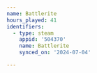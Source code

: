 ```yaml
---
name: Battlerite
hours_played: 41
identifiers:
  - type: steam
    appid: '504370'
    name: Battlerite
    synced_on: '2024-07-04'

---
```


